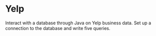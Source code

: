# Yelp
Interact with a database through Java on Yelp business data.
Set up a connection to the database and write five queries.
